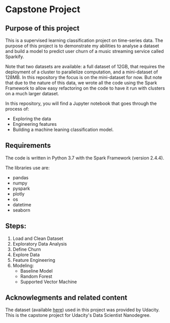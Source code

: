 # Capstone Project

## Purpose of this project

This is a supervised learning classification project on time-series data. The purpose of this project is to demonstrate my abilities to analyse a dataset and build a model to predict user churn of a music streaming service called Sparkify.

Note that two datasets are available: a full dataset of 12GB, that requires the deployment of a cluster to parallelize computation, and a mini-dataset of 128MB. In this repository the focus is on the mini-dataset for now. But note that due to the nature of this data, we wrote all the code using the Spark Framework to allow easy refactoring on the code to have it run with clusters on a much larger dataset.

In this repository, you will find a Jupyter notebook that goes through the process of:

- Exploring the data
- Engineering features
- Building a machine leaning classification model.


## Requirements
The code is written in Python 3.7 with the Spark Framework (version 2.4.4).

The libraries use are:

- pandas
- numpy
- pyspark
- plotly
- os
- datetime
- seaborn

## Steps:

1. Load and Clean Dataset
2. Exploratory Data Analysis
3. Define Churn
4. Explore Data
5. Feature Engineering
6. Modeling:
    - Baseline Model
    - Random Forest
    - Supported Vector Machine

## Acknowlegments and related content
The dataset (available [here](https://eu-west-2.signin.aws.amazon.com/oauth?SignatureVersion=4&X-Amz-Algorithm=AWS4-HMAC-SHA256&X-Amz-Credential=AKIAJEABXKD7P4LVZGHQ&X-Amz-Date=2021-02-23T15%3A43%3A23.620Z&X-Amz-Signature=398d45afdaa928bf9093a601587ec77947875a2c844a42022bc7f3f7f27f3d74&X-Amz-SignedHeaders=host&client_id=arn%3Aaws%3Aiam%3A%3A015428540659%3Auser%2Fs3&code_challenge=3g5SMbIsZKu1-LulNdaOIhwBwD3Us3uPlC_AsPo7UgE&code_challenge_method=SHA-256&redirect_uri=https%3A%2F%2Fs3.console.aws.amazon.com%2Fs3%2Fbuckets%2Fudacity-dsnd%2Fsparkify%2F%3Fregion%3Deu-west-3%26state%3DhashArgs%2523%26tab%3Doverview%26isauthcode%3Dtrue&region=eu-west-3&response_type=code&state=hashArgs%23&tab=overview)) used in this project was provided by Udacity. This is the capstone project for Udacity's Data Scientist Nanodegree.
